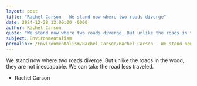 ```yaml
---
layout: post
title: "Rachel Carson - We stand now where two roads diverge"
date: 2024-12-28 12:00:00 -0000
author: Rachel Carson
quote: "We stand now where two roads diverge. But unlike the roads in the wood, they are not inescapable. We can take the road less traveled."
subject: Environmentalism
permalink: /Environmentalism/Rachel Carson/Rachel Carson - We stand now where two roads diverge
---
```


We stand now where two roads diverge. But unlike the roads in the wood, they are not inescapable. We can take the road less traveled.

- Rachel Carson
